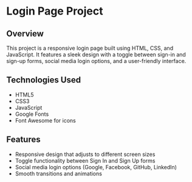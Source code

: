 # Login Page Project

## Overview
This project is a responsive login page built using HTML, CSS, and JavaScript. It features a sleek design with a toggle between sign-in and sign-up forms, social media login options, and a user-friendly interface.

## Technologies Used
- HTML5
- CSS3
- JavaScript
- Google Fonts
- Font Awesome for icons

## Features
- Responsive design that adjusts to different screen sizes
- Toggle functionality between Sign In and Sign Up forms
- Social media login options (Google, Facebook, GitHub, LinkedIn)
- Smooth transitions and animations


